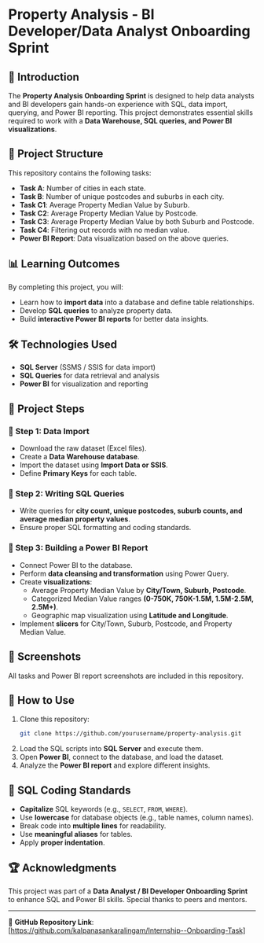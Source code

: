 # Property Analysis - BI Developer/Data Analyst Onboarding Sprint

## 📌 Introduction
The **Property Analysis Onboarding Sprint** is designed to help data analysts and BI developers gain hands-on experience with SQL, data import, querying, and Power BI reporting. This project demonstrates essential skills required to work with a **Data Warehouse, SQL queries, and Power BI visualizations**.

## 📂 Project Structure
This repository contains the following tasks:

- **Task A**: Number of cities in each state.
- **Task B**: Number of unique postcodes and suburbs in each city.
- **Task C1**: Average Property Median Value by Suburb.
- **Task C2**: Average Property Median Value by Postcode.
- **Task C3**: Average Property Median Value by both Suburb and Postcode.
- **Task C4**: Filtering out records with no median value.
- **Power BI Report**: Data visualization based on the above queries.

## 📊 Learning Outcomes
By completing this project, you will:
- Learn how to **import data** into a database and define table relationships.
- Develop **SQL queries** to analyze property data.
- Build **interactive Power BI reports** for better data insights.

## 🛠️ Technologies Used
- **SQL Server** (SSMS / SSIS for data import)
- **SQL Queries** for data retrieval and analysis
- **Power BI** for visualization and reporting

## 📑 Project Steps
### 🔹 Step 1: Data Import
- Download the raw dataset (Excel files).
- Create a **Data Warehouse database**.
- Import the dataset using **Import Data or SSIS**.
- Define **Primary Keys** for each table.

### 🔹 Step 2: Writing SQL Queries
- Write queries for **city count, unique postcodes, suburb counts, and average median property values**.
- Ensure proper SQL formatting and coding standards.

### 🔹 Step 3: Building a Power BI Report
- Connect Power BI to the database.
- Perform **data cleansing and transformation** using Power Query.
- Create **visualizations**:
  - Average Property Median Value by **City/Town, Suburb, Postcode**.
  - Categorized Median Value ranges **(0-750K, 750K-1.5M, 1.5M-2.5M, 2.5M+)**.
  - Geographic map visualization using **Latitude and Longitude**.
- Implement **slicers** for City/Town, Suburb, Postcode, and Property Median Value.

## 📸 Screenshots
All tasks and Power BI report screenshots are included in this repository.

## 🚀 How to Use
1. Clone this repository:
   ```bash
   git clone https://github.com/yourusername/property-analysis.git
   ```
2. Load the SQL scripts into **SQL Server** and execute them.
3. Open **Power BI**, connect to the database, and load the dataset.
4. Analyze the **Power BI report** and explore different insights.

## 📝 SQL Coding Standards
- **Capitalize** SQL keywords (e.g., `SELECT`, `FROM`, `WHERE`).
- Use **lowercase** for database objects (e.g., table names, column names).
- Break code into **multiple lines** for readability.
- Use **meaningful aliases** for tables.
- Apply **proper indentation**.

## 🏆 Acknowledgments
This project was part of a **Data Analyst / BI Developer Onboarding Sprint** to enhance SQL and Power BI skills. Special thanks to peers and mentors.

---

🔗 **GitHub Repository Link**: [https://github.com/kalpanasankaralingam/Internship--Onboarding-Task]

